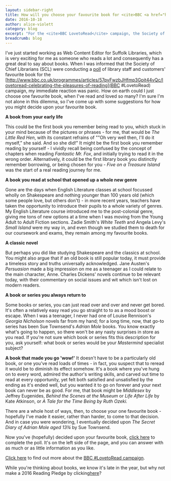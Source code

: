 ```yaml
---
layout: sidebar-right
title: How will you choose your favourite book for <cite>BBC <a href="https://twitter.com/hashtag/lovetoread?f=tweets&vertical=news&src=hash">#LovetoRead</a>?</cite>
date: 2016-10-18
author: alice-violett
category: blog
excerpt: "For the <cite>BBC LovetoRead</cite> campaign, the Society of Chief Librarians (SCL) want to know what YOUR favourite book is. But, Web Content Editor Alice Violett asks, how do you go about making such a big decision?"
breadcrumb: blog
---
```


I’ve just started working as Web Content Editor for Suffolk Libraries, which is very exciting for me as someone who reads a lot and consequently has a great deal to say about books. When I was informed that the Society of Chief Librarians (SCL) were conducting a [poll](http://goscl.com/lovetoread/) of library staff and customers' favourite book for the [http://www.bbc.co.uk/programmes/articles/57pvFwzbJHfmp3Gpjt44vQc/lovetoread-celebrating-the-pleasures-of-reading](BBC #LovetoRead) campaign, my immediate reaction was panic. How on earth could I just choose one favourite book, when I've read and loved so many? I'm sure I'm not alone in this dilemma, so I've come up with some suggestions for how you might decide upon your favourite book.

**A book from your early life**

This could be the first book you remember being read to you, which stuck in your mind because of the pictures or phrases - for me, that would be <cite>The Little Red Hen</cite>, with its constant refrains of ""Oh very well then, I'll do it myself,” she said. And so she did!" It might be the first book you remember reading by yourself - I vividly recall being confused by the concept of chapters when reading <cite>Fantastic Mr. Fox</cite>, and initially trying to read it in the wrong order. Alternatively, it could be the first library book you distinctly remember borrowing, or being chosen for you - <cite>Five on a Treasure Island</cite> was the start of a real reading journey for me.

**A book you read at school that opened up a whole new genre**

Gone are the days when English Literature classes at school focussed wholly on Shakespeare and nothing younger than 100 years old (which some people love, but others don't) - in more recent years, teachers have taken the opportunity to introduce their pupils to a whole variety of genres. My English Literature course introduced me to the post-colonial genre, giving me tons of new options at a time when I was moving from the Young Adult to Adult Fiction sections. Zadie Smith's <cite>White Teeth</cite> and Angela Levy's <cite>Small Island</cite> were my way in, and even though we studied them to death for our coursework and exams, they remain among my favourite books.

**A classic novel**

But perhaps you did like studying Shakespeare and the classics at school. You might also argue that if an old book is still popular today, it must provide a timeless story and truths universally acknowledged. Jane Austen's <cite>Persuasion</cite> made a big impression on me as a teenager as I could relate to the main character, Anne. Charles Dickens' novels continue to be relevant today, with their commentary on social issues and wit which isn't lost on modern readers.

**A book or series you always return to**

Some books or series, you can just read over and over and never get bored. It's often a relatively easy read you go straight to to as a mood boost or escape. When I was a teenager, I never had one of Louise Rennison's <cite>Georgia Nicholson</cite> novels far from my hand; for a long time, now, that go-to series has been Sue Townsend's <cite>Adrian Mole</cite> books. You know exactly what's going to happen, so there won't be any nasty surprises in store as you read. If you're not sure which book or series fits this description for you, ask yourself: what book or series would be your <cite>Mastermind</cite> specialist subject?

**A book that made you go 'wow!'**
It doesn't have to be a particularly old book, or one you've read loads of times - in fact, you suspect that to reread it would be to diminish its effect somehow.  It's a book where you've hung on to every word, admired the author's writing skills, and carved out time to read at every opportunity, yet felt both satisfied and unsatisfied by the ending as it's ended well, but you wanted it to go on forever and your next book can never be as good. For me, that book might be <cite>Middlesex</cite> by Jeffrey Eugenides, <cite>Behind the Scenes at the Museum</cite> or <cite>Life After Life</cite> by Kate Atkinson, or <cite>A Tale for the Time Being<cite> by Ruth Ozeki.

There are a whole host of ways, then, to choose your one favourite book - hopefully I've made it easier, rather than harder, to come to that decision. And in case you were wondering, I eventually decided upon <cite>The Secret Diary of Adrian Mole aged 13¾</cite> by Sue Townsend.

<div class="{% include /c/generic-panel.html %}">

<p>Now you've (hopefully) decided upon your favourite book, <a href="http://goscl.com/lovetoread/">click here</a> to complete the poll. It's on the left side of the page, and you can answer with as much or as little information as you like.</p>

<p><a href="http://www.bbc.co.uk/programmes/articles/57pvFwzbJHfmp3Gpjt44vQc/lovetoread-celebrating-the-pleasures-of-reading">Click here</a> to find out more about the <a href="https://twitter.com/hashtag/lovetoread?f=tweets&vertical=news&src=hash">BBC #LovetoRead campaign</a>.</p>

<p>While you're thinking about books, we know it's late in the year, but why not make a 2016 Reading Pledge by clicking<a href="https://www.suffolklibraries.co.uk/events-activities/our-year-of-reading/make-a-reading-pledge/">here</a>?</p>
</div>
